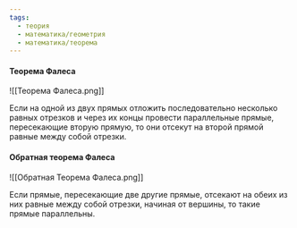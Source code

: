 ```yaml
---
tags:
  - теория
  - математика/геометрия
  - математика/теорема
---
```

#### Теорема Фалеса

![[Теорема Фалеса.png]]

Если на одной из двух прямых отложить последовательно
несколько равных отрезков и через их концы провести
параллельные прямые, пересекающие вторую прямую,
то они отсекут на второй прямой равные между собой
отрезки.

#### Обратная теорема Фалеса

![[Обратная Теорема Фалеса.png]]

Если прямые, пересекающие две другие прямые,
отсекают на обеих из них равные между собой отрезки,
начиная от вершины, то такие прямые параллельны.